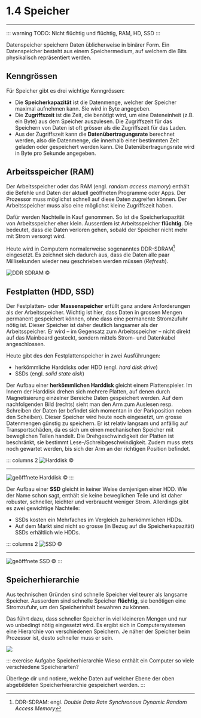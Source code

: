 # 1.4 Speicher
---

::: warning
TODO: Nicht flüchtig und flüchtig, RAM, HD, SSD
:::

Datenspeicher speichern Daten üblicherweise in binärer Form. Ein Datenspeicher besteht aus einem Speichermedium, auf welchem die Bits physikalisch repräsentiert werden.

## Kenngrössen

Für Speicher gibt es drei wichtige Kenngrössen:

- Die **Speicherkapazität** ist die Datenmenge, welcher der Speicher maximal aufnehmen kann. Sie wird in Byte angegeben.
- Die **Zugriffszeit** ist die Zeit, die benötigt wird, um eine Dateneinheit (z.B. ein Byte) aus dem Speicher auszulesen. Die Zugriffszeit für das Speichern von Daten ist oft grösser als die Zugriffszeit für das Laden.
- Aus der Zugriffszeit kann die **Datenübertragungsrate** berechnet werden, also die Datenmenge, die innerhalb einer bestimmten Zeit geladen oder gespeichert werden kann. Die Datenübertragungsrate wird in Byte pro Sekunde angegeben.


## Arbeitsspeicher (RAM)

Der Arbeitsspeicher oder das RAM (engl. *random access memory*) enthält die Befehle und Daten der aktuell geöffneten Programme oder Apps. Der Prozessor muss möglichst schnell auf diese Daten zugreifen können. Der Arbeitsspeicher muss also eine möglichst kleine Zugriffszeit haben.

Dafür werden Nachteile in Kauf genommen. So ist die Speicherkapazität von Arbeitsspeicher eher klein. Ausserdem ist Arbeitsspeicher **flüchtig**. Die bedeutet, dass die Daten verloren gehen, sobald der Speicher nicht mehr mit Strom versorgt wird.

Heute wird in Computern normalerweise sogenanntes DDR-SDRAM[^1] eingesetzt. Es zeichnet sich dadurch aus, dass die Daten alle paar Millisekunden wieder neu geschrieben werden müssen (*Refresh*).

![DDR SDRAM ©](./ddr-sdram.jpg)


## Festplatten (HDD, SSD)

Der Festplatten- oder **Massenspeicher** erfüllt ganz andere Anforderungen als der Arbeitsspeicher. Wichtig ist hier, dass Daten in grossen Mengen permanent gespeichert können, ohne dass eine permanente Stromzufuhr nötig ist. Dieser Speicher ist daher deutlich langsamer als der Arbeitsspeicher. Er wird – im Gegensatz zum Arbeitsspeicher – nicht direkt auf das Mainboard gesteckt, sondern mittels Strom- und Datenkabel angeschlossen.

Heute gibt des den Festplattenspeicher in zwei Ausführungen:
- herkömmliche Harddisks oder HDD (engl. *hard disk drive*)
- SSDs (engl. *solid state disk*)

Der Aufbau einer **herkömmlichen Harddisk** gleicht einem Plattenspieler. Im Innern der Harddisk drehen sich mehrere Platten, auf denen durch Magnetisierung einzelner Bereiche Daten gespeichert werden. Auf dem nachfolgenden Bild (rechts) sieht man den Arm zum Auslesen resp. Schreiben der Daten (er befindet sich momentan in der Parkposition neben den Scheiben). Dieser Speicher wird heute noch eingesetzt, um grosse Datenmengen günstig zu speichern. Er ist relativ langsam und anfällig auf Transportschäden, da es sich um einen mechanischen Speicher mit beweglichen Teilen handelt. Die Drehgeschwindigkeit der Platten ist beschränkt, sie bestimmt Lese-/Schreibgeschwindigkeit. Zudem muss stets noch gewartet werden, bis sich der Arm an der richtigen Position befindet.

::: columns 2
![Harddisk ©](./harddisk.jpg)
***
![geöfffnete Harddisk ©](./harddisk-open.jpg)
:::

Der Aufbau einer **SSD** gleicht in keiner Weise demjenigen einer HDD. Wie der Name schon sagt, enthält sie keine beweglichen Teile und ist daher robuster, schneller, leichter und verbraucht weniger Strom. Allerdings gibt es zwei gewichtige Nachteile:

- SSDs kosten ein Mehrfaches im Vergleich zu herkömmlichen HDDs.
- Auf dem Markt sind nicht so grosse (in Bezug auf die Speicherkapazität) SSDs erhältlich wie HDDs.

::: columns 2
![SSD ©](./ssd.jpg)
***
![geöfffnete SSD ©](./ssd-open.jpg)
:::


## Speicherhierarchie

Aus technischen Gründen sind schnelle Speicher viel teurer als langsame Speicher. Ausserdem sind schnelle Speicher **flüchtig**, sie benötigen eine Stromzufuhr, um den Speicherinhalt bewahren zu können.

Das führt dazu, dass schneller Speicher in viel kleineren Mengen und nur wo unbedingt nötig eingesetzt wird. Es ergibt sich in Computersystemen eine Hierarchie von verschiedenen Speichern. Je näher der Speicher beim Prozessor ist, desto schneller muss er sein.

![](./storage-hierarchy.svg)

::: exercise Aufgabe Speicherhierarchie
Wieso enthält ein Computer so viele verschiedene Speicherarten?

Überlege dir und notiere, welche Daten auf welcher Ebene der oben abgebildeten Speicherhierarchie gespeichert werden.
:::

[^1]: DDR-SDRAM: engl. *Double Data Rate Synchronous Dynamic Random Access Memory*
